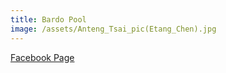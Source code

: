```yaml
---
title: Bardo Pool
image: /assets/Anteng_Tsai_pic(Etang_Chen).jpg
---
```



[Facebook Page](https://www.facebook.com/33bardo)
